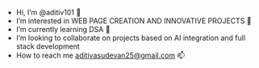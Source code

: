-  Hi, I’m @aditiv101 👋
-  I’m interested in WEB PAGE CREATION AND INNOVATIVE PROJECTS 👀
-  I’m currently learning DSA 🌱
-  I’m looking to collaborate on projects based on AI integration and full stack development
-  How to reach me aditivasudevan25@gmail.com 📫

<!---
aditiv101/aditiv101 is a ✨ special ✨ repository because its `README.md` (this file) appears on your GitHub profile.
You can click the Preview link to take a look at your changes.
--->
